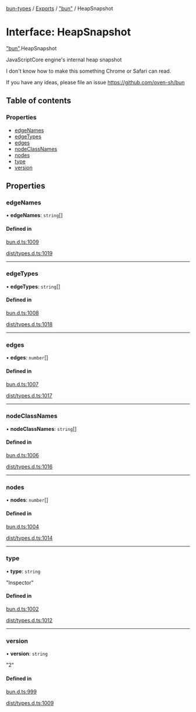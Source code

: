 [bun-types](https://github.com/oven-sh/bun-types/blob/master/api-docs/README.md) / [Exports](https://github.com/oven-sh/bun-types/blob/master/api-docs/modules.md) / ["bun"](https://github.com/oven-sh/bun-types/blob/master/api-docs/modules/bun_.md) / HeapSnapshot

# Interface: HeapSnapshot

["bun"](https://github.com/oven-sh/bun-types/blob/master/api-docs/modules/bun_.md).HeapSnapshot

JavaScriptCore engine's internal heap snapshot

I don't know how to make this something Chrome or Safari can read.

If you have any ideas, please file an issue https://github.com/oven-sh/bun

## Table of contents

### Properties

- [edgeNames](https://github.com/oven-sh/bun-types/blob/master/api-docs/interfaces/bun_.HeapSnapshot.md#edgenames)
- [edgeTypes](https://github.com/oven-sh/bun-types/blob/master/api-docs/interfaces/bun_.HeapSnapshot.md#edgetypes)
- [edges](https://github.com/oven-sh/bun-types/blob/master/api-docs/interfaces/bun_.HeapSnapshot.md#edges)
- [nodeClassNames](https://github.com/oven-sh/bun-types/blob/master/api-docs/interfaces/bun_.HeapSnapshot.md#nodeclassnames)
- [nodes](https://github.com/oven-sh/bun-types/blob/master/api-docs/interfaces/bun_.HeapSnapshot.md#nodes)
- [type](https://github.com/oven-sh/bun-types/blob/master/api-docs/interfaces/bun_.HeapSnapshot.md#type)
- [version](https://github.com/oven-sh/bun-types/blob/master/api-docs/interfaces/bun_.HeapSnapshot.md#version)

## Properties

### edgeNames

• **edgeNames**: `string`[]

#### Defined in

[bun.d.ts:1009](https://github.com/valgaze/bun-types/blob/6f8dbf8/bun.d.ts#L1009)

[dist/types.d.ts:1019](https://github.com/valgaze/bun-types/blob/6f8dbf8/dist/types.d.ts#L1019)

___

### edgeTypes

• **edgeTypes**: `string`[]

#### Defined in

[bun.d.ts:1008](https://github.com/valgaze/bun-types/blob/6f8dbf8/bun.d.ts#L1008)

[dist/types.d.ts:1018](https://github.com/valgaze/bun-types/blob/6f8dbf8/dist/types.d.ts#L1018)

___

### edges

• **edges**: `number`[]

#### Defined in

[bun.d.ts:1007](https://github.com/valgaze/bun-types/blob/6f8dbf8/bun.d.ts#L1007)

[dist/types.d.ts:1017](https://github.com/valgaze/bun-types/blob/6f8dbf8/dist/types.d.ts#L1017)

___

### nodeClassNames

• **nodeClassNames**: `string`[]

#### Defined in

[bun.d.ts:1006](https://github.com/valgaze/bun-types/blob/6f8dbf8/bun.d.ts#L1006)

[dist/types.d.ts:1016](https://github.com/valgaze/bun-types/blob/6f8dbf8/dist/types.d.ts#L1016)

___

### nodes

• **nodes**: `number`[]

#### Defined in

[bun.d.ts:1004](https://github.com/valgaze/bun-types/blob/6f8dbf8/bun.d.ts#L1004)

[dist/types.d.ts:1014](https://github.com/valgaze/bun-types/blob/6f8dbf8/dist/types.d.ts#L1014)

___

### type

• **type**: `string`

"Inspector"

#### Defined in

[bun.d.ts:1002](https://github.com/valgaze/bun-types/blob/6f8dbf8/bun.d.ts#L1002)

[dist/types.d.ts:1012](https://github.com/valgaze/bun-types/blob/6f8dbf8/dist/types.d.ts#L1012)

___

### version

• **version**: `string`

"2"

#### Defined in

[bun.d.ts:999](https://github.com/valgaze/bun-types/blob/6f8dbf8/bun.d.ts#L999)

[dist/types.d.ts:1009](https://github.com/valgaze/bun-types/blob/6f8dbf8/dist/types.d.ts#L1009)
